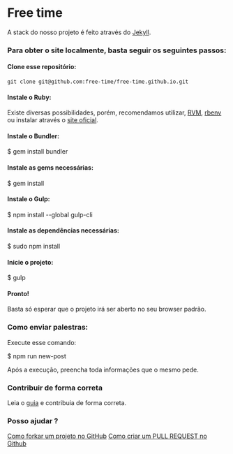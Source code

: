# Free time

A stack do nosso projeto é feito através do [Jekyll](http://jekyllrb.com/).

### Para obter o site localmente, basta seguir os seguintes passos:

#### Clone esse repositório:


    git clone git@github.com:free-time/free-time.github.io.git

#### Instale o Ruby:

Existe diversas possibilidades, porém, recomendamos utilizar, [RVM](https://github.com/rvm/rvm), [rbenv](https://github.com/rbenv/rbenv) ou instalar através o  [site oficial](https://www.ruby-lang.org/pt/).


#### Instale o Bundler:


  $ gem install bundler


#### Instale as gems necessárias:

  $ gem install

#### Instale o Gulp:

  $ npm install --global gulp-cli

#### Instale as dependências necessárias:

  $ sudo npm install

#### Inicie o projeto:

  $ gulp

#### Pronto!
Basta só esperar que o projeto irá ser aberto no seu browser padrão.

### Como enviar palestras:
Execute esse comando:

  $ npm run new-post

Após a execução, preencha toda informações que o mesmo pede.

### Contribuir de forma correta
Leia o [guia](CONTRIBUTING.md) e contribuia de forma correta.

### Posso ajudar ?
[Como forkar um projeto no GitHub](https://www.youtube.com/watch?v=BEZu577eQmM)
[Como criar um PULL REQUEST no Github](https://www.youtube.com/watch?v=E8MPe6tCMo8)
